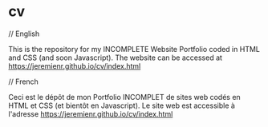 # cv

// English

This is the repository for my INCOMPLETE Website Portfolio coded in HTML and CSS (and soon Javascript).
The website can be accessed at https://jeremienr.github.io/cv/index.html


// French

Ceci est le dépôt de mon Portfolio INCOMPLET de sites web codés en HTML et CSS (et bientôt en Javascript).
Le site web est accessible à l'adresse https://jeremienr.github.io/cv/index.html
